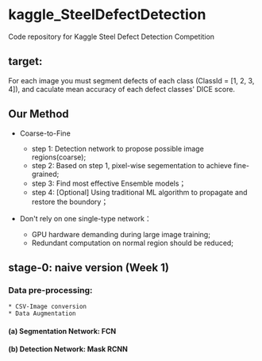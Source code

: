 # kaggle_SteelDefectDetection
Code repository for Kaggle Steel Defect Detection Competition


## target:
For each image you must segment defects of each class (ClassId = [1, 2, 3, 4]), and caculate mean accuracy of each defect classes' DICE score. 

## Our Method 
* Coarse-to-Fine
	* step 1: Detection network to propose possible image regions(coarse);
	* step 2: Based on step 1, pixel-wise segementation to achieve fine-grained;
	* step 3: Find most effective Ensemble models； 
	* step 4: [Optional] Using traditional ML algorithm to propagate and restore the boundory；


* Don't rely on one single-type network：
	- GPU hardware demanding during large image training;
	- Redundant computation on normal region should be reduced;


## stage-0: naive version (Week 1)

###  Data pre-processing:
	* CSV-Image conversion 
	* Data Augmentation 

#### (a) Segmentation Network: FCN

	 
#### (b) Detection Network: Mask RCNN








